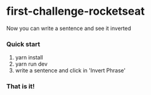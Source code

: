# first-challenge-rocketseat
Now you can write a sentence and see it inverted

### Quick start
1. yarn install
2. yarn run dev
3. write a sentence and click in 'Invert Phrase'

### That is it!
